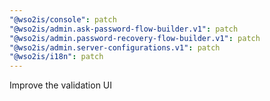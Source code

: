```yaml
---
"@wso2is/console": patch
"@wso2is/admin.ask-password-flow-builder.v1": patch
"@wso2is/admin.password-recovery-flow-builder.v1": patch
"@wso2is/admin.server-configurations.v1": patch
"@wso2is/i18n": patch
---
```


Improve the validation UI

